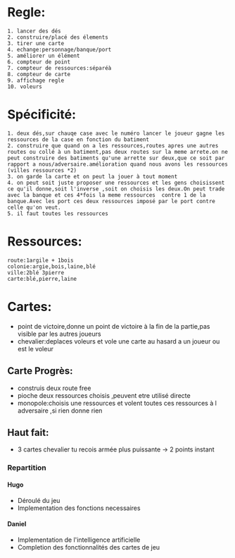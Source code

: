 # Regle:

    1. lancer des dés
    2. construire/placé des élements
    3. tirer une carte
    4. echange:personnage/banque/port
    5. améliorer un élément
    6. compteur de point
    7. compteur de ressources:séparéà
    8. compteur de carte
    9. affichage regle
    10. voleurs 

# Spécificité:
    1. deux dés,sur chauqe case avec le numéro lancer le joueur gagne les ressources de la case en fonction du batiment
    2. construire que quand on a les ressources,routes apres une autres routes ou collé à un batiment,pas deux routes sur la meme arrete.on ne peut construire des batiments qu'une arrette sur deux,que ce soit par rapport a nous/adversaire.amélioration quand nous avons les ressources (villes ressources *2)
    3. on garde la carte et on peut la jouer à tout moment
    4. on peut soit juste proposer une ressources et les gens choisissent ce qu'il donne,soit l'inverse ,soit on choisis les deux.On peut trade avec la banque et ces 4*fois la meme ressources  contre 1 de la banque.Avec les port ces deux ressources imposé par le port contre celle qu'on veut.
    5. il faut toutes les ressources



# Ressources:
    route:1argile + 1bois
    colonie:argie,bois,laine,blé
    ville:2blé 3pierre
    carte:blé,pierre,laine

# Cartes:

- point de victoire,donne un point de victoire à la fin de la partie,pas visible par les autres joueurs
- chevalier:deplaces voleurs et vole une carte au hasard  a un  joueur ou est le voleur

## Carte Progrès:

- construis deux route free
- pioche deux ressources choisis ,peuvent etre utilisé directe
- monopole:choisis une ressources et volent toutes ces ressources à l adversaire ,si rien donne rien

## Haut fait:

- 3 cartes chevalier tu recois armée plus puissante -> 2 points instant


### Repartition

#### Hugo
 - Déroulé du jeu
 - Implementation des fonctions necessaires
 
#### Daniel
 - Implementation de l'intelligence artificielle
 - Completion des fonctionnalités des cartes de jeu